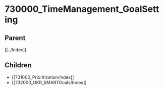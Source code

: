 # 730000_TimeManagement_GoalSetting

## Parent
[[../Index]]

## Children
- [[731000_Prioritization/Index]]
- [[732000_OKR_SMARTGoals/Index]]
